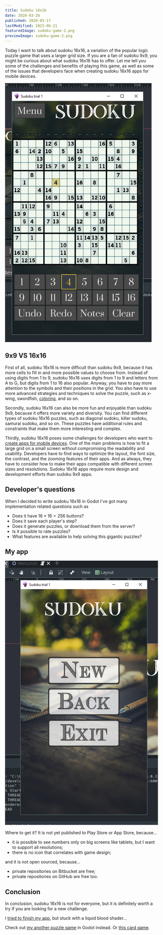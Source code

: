 ```yaml
---
title: Sudoku 16x16
date: 2020-03-26
published: 2020-05-17
lastModified: 2023-06-21
featuredImage: sudoku-game-2.png
previewImage: sudoku-game-2.png
---
```


Today I want to talk about sudoku 16x16, a variation of the popular logic puzzle game that uses a larger grid size. If you are a fan of sudoku 9x9, you might be curious about what sudoku 16x16 has to offer. Let me tell you some of the challenges and benefits of playing this game, as well as some of the issues that developers face when creating sudoku 16x16 apps for mobile devices.

![Game screen](./sudoku-game-2.png)

## 9x9 VS 16x16

First of all, sudoku 16x16 is more difficult than sudoku 9x9, because it has more cells to fill in and more possible values to choose from. Instead of using digits from 1 to 9, sudoku 16x16 uses digits from 1 to 9 and letters from A to G, but digits from 1 to 16 also popular. Anyway, you have to pay more attention to the symbols and their positions in the grid. You also have to use more advanced strategies and techniques to solve the puzzle, such as x-wing, swordfish, [coloring](https://www.taupierbw.be/SudokuCoach/SC_SimpleColoring.shtml), and so on.

Secondly, sudoku 16x16 can also be more fun and enjoyable than sudoku 9x9, because it offers more variety and diversity. You can find different types of sudoku 16x16 puzzles, such as diagonal sudoku, killer sudoku, samurai sudoku, and so on. These puzzles have additional rules and constraints that make them more interesting and complex.

Thirdly, sudoku 16x16 poses some challenges for developers who want to [create apps for mobile devices](/blog/android-development-for-starters). One of the main problems is how to fit a large grid on a small screen without compromising the readability and usability. Developers have to find ways to optimize the layout, the font size, the contrast, and the zooming features of their apps. And as always, they have to consider how to make their apps compatible with different screen sizes and resolutions. Sudoku 16x16 apps require more design and development efforts than sudoku 9x9 apps.

## Developer's questions

When I decided to write sudoku 16x16 in Godot I've got many implementation related questions such as

- Does it have $16\times 16=256$ buttons?
- Does it save each player's step?
- Does it generate puzzles, or download them from the server?
- Is it possible to rate puzzles?
- What features are available to help solving this gigantic puzzles?



## My app

![Menu screen](./sudoku-menu-1.png)

Where to get it? It is not yet published to Play Store or App Store, because...

- it is possible to see numbers only on big screens like tablets, but I want to support all resolutions;
- there is no icon that correlates with game design;

and it is not open sourced, because...

- private repositories on Bitbucket are free;
- private repositories on GitHub are free too.


## Conclusion

In conclusion, sudoku 16x16 is not for everyone, but it is definitely worth a try if you are looking for a new challenge.

I [tried to finish my app](https://twitter.com/mikolasan/status/1486754571779203084), but stuck with a liquid blood shader...

Check out [my another puzzle game](/gamedev/overload-godot) in Godot instead. Or [this card game](/gamedev/evolution-card-game).